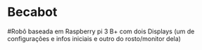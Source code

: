 # Becabot
#Robô baseada em Raspberry pi 3 B+ com dois Displays (um de configurações e infos iniciais e outro do rosto/monitor dela)



